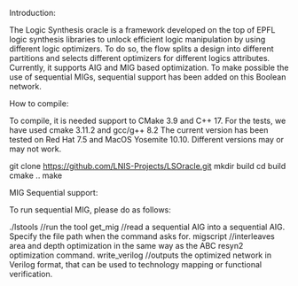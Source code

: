 Introduction:

The Logic Synthesis oracle is a framework developed on the top of EPFL logic synthesis libraries to unlock efficient logic manipulation by using different logic optimizers. To do so, the flow splits a design into different partitions and selects different optimizers for different logics attributes. Currently, it supports AIG and MIG based optimization. To make possible the use of sequential MIGs, sequential support has been added on this Boolean network. 

How to compile: 

To compile, it is needed support to CMake 3.9 and C++ 17. For the tests, we have used cmake 3.11.2 and gcc/g++ 8.2
The current version has been tested on Red Hat 7.5 and MacOS Yosemite 10.10. Different versions may or may not work. 

git clone https://github.com/LNIS-Projects/LSOracle.git
mkdir build
cd build
cmake .. 
make 

MIG Sequential support: 

To run sequential MIG, please do as follows:

./lstools                                                //run the tool
get_mig                                               //read a sequential AIG into a sequential AIG. Specify the file path when the command asks for. 
migscript                                             //interleaves area and depth optimization in the same way as the ABC resyn2 optimization command. 
write_verilog                                       //outputs the optimized network in Verilog format, that can be used to technology mapping or functional verification. 
